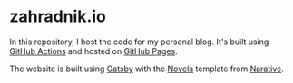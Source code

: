 # zahradnik.io
In this repository, I host the code for my personal blog. It's built using [GitHub Actions](https://github.com/features/actions) and hosted on [GitHub Pages](https://pages.github.com/).

The website is built using [Gatsby](https://www.gatsbyjs.org/) with the [Novela](https://github.com/narative/gatsby-theme-novela) template from [Narative](https://www.narative.co).